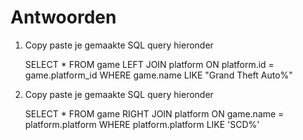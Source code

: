 # Antwoorden

1. Copy paste je gemaakte SQL query hieronder

   SELECT * FROM game LEFT JOIN platform ON platform.id = game.platform_id WHERE game.name LIKE "Grand Theft Auto%"

2. Copy paste je gemaakte SQL query hieronder
   
   SELECT * FROM game RIGHT JOIN platform ON game.name = platform.platform WHERE platform.platform LIKE 'SCD%'
